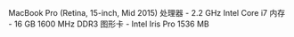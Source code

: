 MacBook Pro (Retina, 15-inch, Mid 2015)
处理器 - 2.2 GHz Intel Core i7
内存 - 16 GB 1600 MHz DDR3
图形卡 - Intel Iris Pro 1536 MB